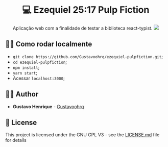 <h1 align="center">
  <strong>💻 Ezequiel 25:17 Pulp Fiction</strong>
  <br>
</h1> 
<p align="center">
Aplicação web com a finalidade de testar a biblioteca react-typist.
  <img src="https://i.imgur.com/3FNKGXA.png"/>
</p> 


## 👩‍🏫 Como rodar localmente

- `git clone https://github.com/Gustavoohrq/ezequiel-pulpfiction.git`;
- `cd ezequiel-pulpfiction`;
- `npm install`;
- `yarn start`;
- Acessar `localhost:3000`;
 
## 🙋‍♂️ Author

* **Gustavo Henrique** - [Gustavoohrq](https://github.com/Gustavoohrq)

## 📜 License

This project is licensed under the GNU GPL V3 - see the [LICENSE.md](https://github.com/Gustavoohrq/ezequiel-pulpfiction/blob/master/LICENSE.md) file for details
